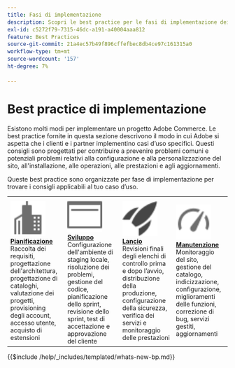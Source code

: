 ```yaml
---
title: Fasi di implementazione
description: Scopri le best practice per le fasi di implementazione dei progetti Adobe Commerce.
exl-id: c5272f79-7315-46dc-a191-a40004aaa812
feature: Best Practices
source-git-commit: 21a4ec57b49f896cffefbec8db4ce97c161315a0
workflow-type: tm+mt
source-wordcount: '157'
ht-degree: 7%

---
```


# Best practice di implementazione

Esistono molti modi per implementare un progetto Adobe Commerce. Le best practice fornite in questa sezione descrivono il modo in cui Adobe si aspetta che i clienti e i partner implementino casi d’uso specifici. Questi consigli sono progettati per contribuire a prevenire problemi comuni e potenziali problemi relativi alla configurazione e alla personalizzazione del sito, all&#39;installazione, alle operazioni, alle prestazioni e agli aggiornamenti.

Queste best practice sono organizzate per fase di implementazione per trovare i consigli applicabili al tuo caso d’uso.

<table style="table-layout:fixed">
<tr>
  <td>
    <a href="planning/overview.md">
    <img alt="Pianificazione" src="../../assets/icons/enterprise.svg" width="80" height="80"/>
    </a>
    <div>
    <a href="planning/overview.md"><strong>Pianificazione</strong></a>
    </div>
    Raccolta dei requisiti, progettazione dell'architettura, progettazione di cataloghi, valutazione dei progetti, provisioning degli account, accesso utente, acquisto di estensioni
    <br>
  </td>
  <td>
    <a href="development/overview.md">
      <img alt="Sviluppo" src="../../assets/icons/page-rule.svg" width="80" height="80">
    </a>
    <div>
    <a href="development/overview.md"><strong>Sviluppo</strong></a>
    </div>
    Configurazione dell'ambiente di staging locale, risoluzione dei problemi, gestione del codice, pianificazione dello sprint, revisione dello sprint, test di accettazione e approvazione del cliente
    <br>
  </td>
  <td>
    <a href="launch/overview.md">
      <img alt="Launch" src="../../assets/icons/launch.svg" width="80" height="80">
    </a>
    <div>
    <a href="launch/overview.md"><strong>Lancio</strong></a>
    </div>
    Revisioni finali degli elenchi di controllo prima e dopo l’avvio, distribuzione della produzione, configurazione della sicurezza, verifica dei servizi e monitoraggio delle prestazioni  
    <br>
  </td>
  <td>
    <a href="maintenance/overview.md">
      <img alt="Manutenzione" src="../../assets/icons/gauge.svg" width="80" height="80">
    </a>
    <div>
    <a href="maintenance/overview.md"><strong>Manutenzione</strong></a>
    </div>
    Monitoraggio del sito, gestione del catalogo, indicizzazione, configurazione, miglioramenti delle funzioni, correzione di bug, servizi gestiti, aggiornamenti   
    <br>
  </td>
</tr>
</table>

{{$include /help/_includes/templated/whats-new-bp.md}}

<!-- Last updated from includes: 2025-09-04 11:19:10 -->
